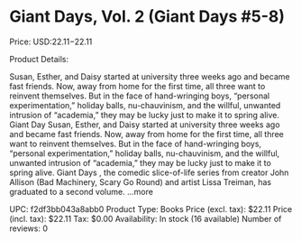 # Giant Days, Vol. 2 (Giant Days #5-8)

Price: USD:$22.11-$22.11

Product Details:

Susan, Esther, and Daisy started at university three weeks ago and became fast friends. Now, away from home for the first time, all three want to reinvent themselves. But in the face of hand-wringing boys, “personal experimentation,” holiday balls, nu-chauvinism, and the willful, unwanted intrusion of “academia,” they may be lucky just to make it to spring alive. Giant Day Susan, Esther, and Daisy started at university three weeks ago and became fast friends. Now, away from home for the first time, all three want to reinvent themselves. But in the face of hand-wringing boys, “personal experimentation,” holiday balls, nu-chauvinism, and the willful, unwanted intrusion of “academia,” they may be lucky just to make it to spring alive. Giant Days , the comedic slice-of-life series from creator John Allison (Bad Machinery, Scary Go Round) and artist Lissa Treiman, has graduated to a second volume. ...more

UPC: f2df3bb043a8abb0
Product Type: Books
Price (excl. tax): $22.11
Price (incl. tax): $22.11
Tax: $0.00
Availability: In stock (16 available)
Number of reviews: 0
